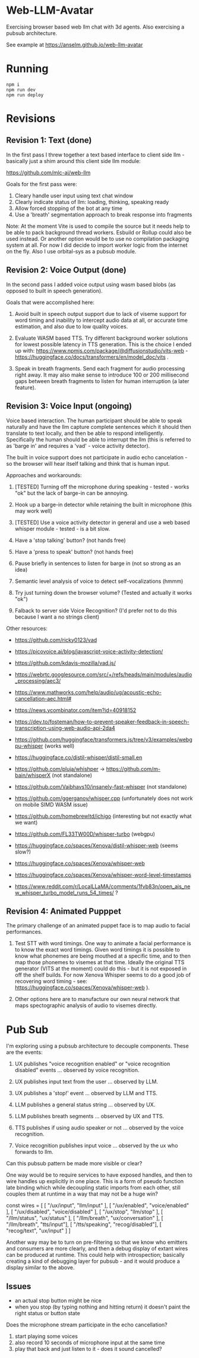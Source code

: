 # Web-LLM-Avatar

Exercising browser based web llm chat with 3d agents. Also exercising a pubsub architecture.

See example at https://anselm.github.io/web-llm-avatar

# Running

```
npm i
npm run dev
npm run deploy
```

# Revisions

## Revision 1: Text (done)

In the first pass I threw together a text based interface to client side llm - basically just a shim around this client side llm module:

  https://github.com/mlc-ai/web-llm

Goals for the first pass were:

1) Cleary handle user input using text chat window
2) Clearly indicate status of llm: loading, thinking, speaking ready
3) Allow forced stopping of the bot at any time
4) Use a 'breath' segmentation approach to break response into fragments

Note: At the moment Vite is used to compile the source but it needs help to be able to pack background thread workers. Esbuild or Rollup could also be used instead. Or another option would be to use no compilation packaging system at all. For now I did decide to import worker logic from the internet on the fly. Also I use orbital-sys as a pubsub module.

## Revision 2: Voice Output (done)

In the second pass I added voice output using wasm based blobs (as opposed to built in speech generation).

Goals that were accomplished here:

1) Avoid built in speech output support due to lack of viseme support for word timing and inability to intercept audio data at all, or accurate time estimation, and also due to low quality voices.

2) Evaluate WASM based TTS. Try different background worker solutions for lowest possible latency in TTS generation. This is the choice I ended up with: https://www.npmjs.com/package/@diffusionstudio/vits-web - https://huggingface.co/docs/transformers/en/model_doc/vits . 

3) Speak in breath fragments. Send each fragment for audio processing right away. It may also make sense to introduce 100 or 200 millisecond gaps between breath fragments to listen for human interruption (a later feature).

## Revision 3: Voice Input (ongoing)

Voice based interaction. The human participant should be able to speak naturally and have the llm capture complete sentences which it should then translate to text locally, and then be able to respond intelligently. Specifically the human should be able to interrupt the llm (this is referred to as 'barge in' and requires a 'vad' - voice activity detector).

The built in voice support does not participate in audio echo cancelation - so the browser will hear itself talking and think that is human input.

Approaches and workarounds:

1) [TESTED] Turning off the microphone during speaking - tested - works "ok" but the lack of barge-in can be annoying.

2) Hook up a barge-in detector while retaining the built in microphone (this may work well)

3) [TESTED] Use a voice activity detector in general and use a web based whisper module - tested - is a bit slow.

4) Have a 'stop talking' button? (not hands free)

5) Have a 'press to speak' button? (not hands free)

6) Pause briefly in sentences to listen for barge in (not so strong as an idea)

7) Semantic level analysis of voice to detect self-vocalizations (hmmm)

8) Try just turning down the browser volume? (Tested and actually it works "ok")

9) Falback to server side Voice Recognition? (I'd prefer not to do this because I want a no strings client)

Other resources:

- https://github.com/ricky0123/vad
- https://picovoice.ai/blog/javascript-voice-activity-detection/ 
- https://github.com/kdavis-mozilla/vad.js/

- https://webrtc.googlesource.com/src/+/refs/heads/main/modules/audio_processing/aec3/
- https://www.mathworks.com/help/audio/ug/acoustic-echo-cancellation-aec.html#
- https://news.ycombinator.com/item?id=40918152
- https://dev.to/fosteman/how-to-prevent-speaker-feedback-in-speech-transcription-using-web-audio-api-2da4

- https://github.com/huggingface/transformers.js/tree/v3/examples/webgpu-whisper (works well)
- https://huggingface.co/distil-whisper/distil-small.en
- https://github.com/pluja/whishper -> https://github.com/m-bain/whisperX (not standalone)
- https://github.com/Vaibhavs10/insanely-fast-whisper (not standalone)
- https://github.com/ggerganov/whisper.cpp (unfortunately does not work on mobile SIMD WASM issue)
- https://github.com/homebrewltd/ichigo (interesting but not exactly what we want)
- https://github.com/FL33TW00D/whisper-turbo (webgpu)
- https://huggingface.co/spaces/Xenova/distil-whisper-web (seems slow?)
- https://huggingface.co/spaces/Xenova/whisper-web
- https://huggingface.co/spaces/Xenova/whisper-word-level-timestamps
- https://www.reddit.com/r/LocalLLaMA/comments/1fvb83n/open_ais_new_whisper_turbo_model_runs_54_times/ ?


## Revision 4: Animated Pupppet

The primary challenge of an animated puppet face is to map audio to facial performances. 

1) Test STT with word timings. One way to animate a facial performance is to know the exact word timings. Given word timings it is possible to know what phonemes are being mouthed at a specific time, and to then map those phonemes to visemes at that time. Ideally the original TTS generator (VITS at the moment) could do this - but it is not exposed in off the shelf builds. For now Xenova Whisper seems to do a good job of recovering word timing - see: https://huggingface.co/spaces/Xenova/whisper-web ).

2) Other options here are to manufacture our own neural network that maps spectographic analysis of audio to visemes directly.

# Pub Sub

I'm exploring using a pubsub architecture to decouple components. These are the events:

1) UX publishes "voice recognition enabled" or "voice recognition disabled" events ... observed by voice recognition.

2) UX publishes input text from the user ... observed by LLM.

3) UX publishes a 'stop!' event ... observed by LLM and TTS.

4) LLM publishes a general status string ... observed by UX.

5) LLM publishes breath segments ... observed by UX and TTS.

6) TTS publishes if using audio speaker or not ... observed by the voice recognition.

7) Voice recognition publishes input voice ... observed by the ux who forwards to llm.

Can this pubsub pattern be made more visible or clear?

One way would be to require services to have exposed handles, and then to wire handles up explicitly in one place. This is a form of pseudo function late binding which while decoupling static imports from each other, still couples them at runtime in a way that may not be a huge win?

const wires = [
  [ "/ux/input", "llm/input" ],
  [ "/ux/enabled", "voice/enabled" ],
  [ "/ux/disabled", "voice/disabled" ],
  [ "/ux/stop", "llm/stop" ],
  [ "/llm/status", "ux/status" ],
  [ "/llm/breath", "ux/conversation" ],
  [ "/llm/breath", "tts/input"],
  [ "/tts/speaking", "recog/disabled"],
  [ "recog/text", "ux/input" ]
]

Another way may be to turn on pre-filtering so that we know who emitters and consumers are more clearly, and then a debug display of extant wires can be produced at runtime. This could help with introspection; basically creating a kind of debugging layer for pubsub - and it would produce a display similar to the above.

## Issues

- an actual stop button might be nice
- when you stop (by typing nothing and hitting return) it doesn't paint the right status or button state

Does the microphone stream participate in the echo cancellation?

1) start playing some voices
2) also record 10 seconds of microphone input at the same time
3) play that back and just listen to it - does it sound cancelled?





